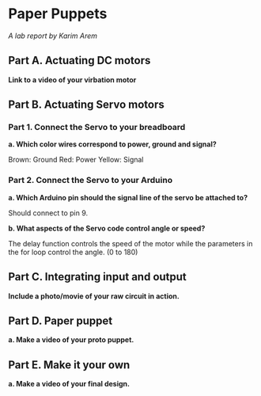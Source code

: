 # Paper Puppets

*A lab report by Karim Arem*


## Part A. Actuating DC motors

**Link to a video of your virbation motor**

## Part B. Actuating Servo motors

### Part 1. Connect the Servo to your breadboard

**a. Which color wires correspond to power, ground and signal?**

Brown: Ground
Red: Power
Yellow: Signal

### Part 2. Connect the Servo to your Arduino

**a. Which Arduino pin should the signal line of the servo be attached to?**

Should connect to pin 9.

**b. What aspects of the Servo code control angle or speed?**

The delay function controls the speed of the motor while the parameters in the for loop control the angle. (0 to 180)

## Part C. Integrating input and output

**Include a photo/movie of your raw circuit in action.**

## Part D. Paper puppet

**a. Make a video of your proto puppet.**

## Part E. Make it your own

**a. Make a video of your final design.**
 
